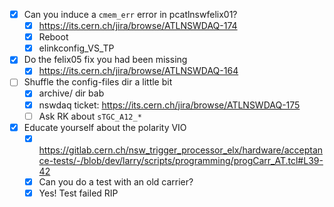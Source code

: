 - [x] Can you induce a `cmem_err` error in pcatlnswfelix01?
  - [x] https://its.cern.ch/jira/browse/ATLNSWDAQ-174
  - [x] Reboot
  - [x] elinkconfig_VS_TP
- [x] Do the felix05 fix you had been missing
  - [x] https://its.cern.ch/jira/browse/ATLNSWDAQ-164
- [ ] Shuffle the config-files dir a little bit
  - [x] archive/ dir bab
  - [x] nswdaq ticket: https://its.cern.ch/jira/browse/ATLNSWDAQ-175
  - [ ] Ask RK about `sTGC_A12_*`
- [x] Educate yourself about the polarity VIO
  - [x] https://gitlab.cern.ch/nsw_trigger_processor_elx/hardware/acceptance-tests/-/blob/dev/larry/scripts/programming/progCarr_AT.tcl#L39-42
  - [x] Can you do a test with an old carrier?
  - [x] Yes! Test failed RIP
